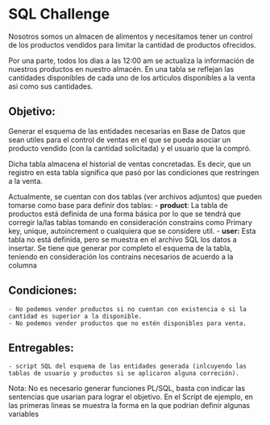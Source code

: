 # SQL Challenge


Nosotros somos un almacen de alimentos y necesitamos tener un control de los productos vendidos para limitar la cantidad de productos ofrecidos.

Por una parte, todos los dias a las 12:00 am se actualiza la información de nuestros productos en nuestro almacén. En una tabla se reflejan las cantidades disponibles de cada uno de los articulos disponibles a la venta asi como sus cantidades.


## Objetivo:
Generar el esquema de las entidades necesarias en Base de Datos que sean utiles para el control de ventas en el que se pueda asociar un producto vendido (con la cantidad solicitada) y el usuario que la compró.

Dicha tabla almacena el historial de ventas concretadas. Es decir, que un registro en esta tabla significa que pasó por las condiciones que restringen a la venta.

Actualmente, se cuentan con dos tablas (ver archivos adjuntos) que pueden tomarse como base para definir dos tablas:
    - **product**: La tabla de productos está definida de una forma básica por lo que se tendrá que corregir la/las tablas tomando en consideración constrains como Primary key, unique, autoincrement o cualquiera que se considere util.
    - **user:** Esta tabla no está definida, pero se muestra en el archivo SQL los datos a insertar. Se tiene que generar por completo el esquema de la tabla, teniendo en consideración los contrains necesarios de acuerdo a la columna



## Condiciones:
    - No podemos vender productos si no cuentan con existencia o si la cantidad es superior a la disponible.
    - No podemos vender productos que no estén disponibles para venta.


## Entregables:
    - script SQL del esquema de las entidades generada (inlcuyendo las tablas de usuario y productos si se aplicaron alguna correción).



Nota:
No es necesario generar funciones PL/SQL, basta con indicar las sentencias que usarian para lograr el objetivo. En el Script de ejemplo, en las primeras lineas se muestra la forma en la que podrian definir algunas variables
